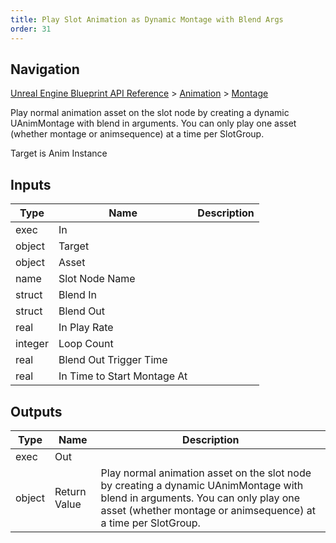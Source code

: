 ```yaml
---
title: Play Slot Animation as Dynamic Montage with Blend Args
order: 31
---
```

## Navigation

[Unreal Engine Blueprint API Reference](https://dev.epicgames.com/documentation/en-us/unreal-engine/BlueprintAPI) > [Animation](https://dev.epicgames.com/documentation/en-us/unreal-engine/BlueprintAPI/Animation) > [Montage](https://dev.epicgames.com/documentation/en-us/unreal-engine/BlueprintAPI/Animation/Montage)

Play normal animation asset on the slot node by creating a dynamic UAnimMontage with blend in arguments. You can only play one asset (whether montage or animsequence) at a time per SlotGroup.

Target is Anim Instance

## Inputs

| Type | Name | Description |
| --- | --- | --- |
| exec | In |  |
| object | Target |  |
| object | Asset |  |
| name | Slot Node Name |  |
| struct | Blend In |  |
| struct | Blend Out |  |
| real | In Play Rate |  |
| integer | Loop Count |  |
| real | Blend Out Trigger Time |  |
| real | In Time to Start Montage At |  |

## Outputs

| Type | Name | Description |
| --- | --- | --- |
| exec | Out |  |
| object | Return Value | Play normal animation asset on the slot node by creating a dynamic UAnimMontage with blend in arguments. You can only play one asset (whether montage or animsequence) at a time per SlotGroup. |
